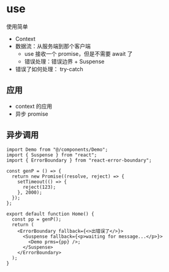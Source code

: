 # use

使用简单

- Context
- 数据流：从服务端到那个客户端
    - use 接收一个 promise，但是不需要 await 了
    - 错误处理：错误边界 + Suspense
- 错误了如何处理： try-catch

## 应用

- context 的应用
- 异步 promise 


## 异步调用

```tsx
import Demo from "@/components/Demo";
import { Suspense } from "react";
import { ErrorBoundary } from "react-error-boundary";

const genP = () => {
  return new Promise((resolve, reject) => {
    setTimeout(() => {
      reject(123);
    }, 2000);
  });
};

export default function Home() {
  const pp = genP();
  return (
    <ErrorBoundary fallback={<>出错误了</>}>
      <Suspense fallback={<p>waiting for message...</p>}>
        <Demo prms={pp} />;
      </Suspense>
    </ErrorBoundary>
  );
}

```


